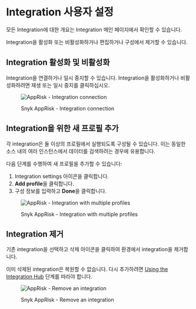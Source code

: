 # Integration 사용자 설정

모든 Integration에 대한 개요는 Integration 메인 페이지에서 확인할 수 있습니다.

Integration을 활성화 또는 비활성화하거나 편집하거나 구성에서 제거할 수 있습니다.

## Integration 활성화 및 비활성화

Integration을 연결하거나 일시 중지할 수 있습니다. Integration을 활성화하거나 비활성화하려면 재생 또는 일시 중지를 클릭하십시오.

<figure><img src="../../../.gitbook/assets/image (118).png" alt="AppRisk - Integration connection"><figcaption><p>Snyk AppRisk - Integration connection</p></figcaption></figure>

## Integration을 위한 새 프로필 추가

각 integration은 둘 이상의 프로필에서 실행되도록 구성될 수 있습니다. 이는 동일한 소스 내의 여러 인스턴스에서 데이터를 검색하려는 경우에 유용합니다.

다음 단계를 수행하여 새 프로필을 추가할 수 있습니다:

1. Integration settings 아이콘을 클릭합니다.
2. **Add profile**을 클릭합니다.
3. 구성 정보를 입력하고 **Done**을 클릭합니다.

<figure><img src="../../../.gitbook/assets/image (1) (8) (1) (1).png" alt="AppRisk - Integration with multiple profiles"><figcaption><p>Snyk AppRisk - Integration with multiple profiles</p></figcaption></figure>

## Integration 제거

기존 integration을 선택하고 삭제 아이콘을 클릭하여 환경에서 integration을 제거합니다.

이미 삭제된 integration은 복원할 수 없습니다. 다시 추가하려면 [Using the Integration Hub](customize-an-integration.md#using-the-integration-hub) 단계를 따라야 합니다.

<figure><img src="../../../.gitbook/assets/image (2) (10) (1).png" alt="AppRisk - Remove an integration"><figcaption><p>Snyk AppRisk - Remove an integration</p></figcaption></figure>
